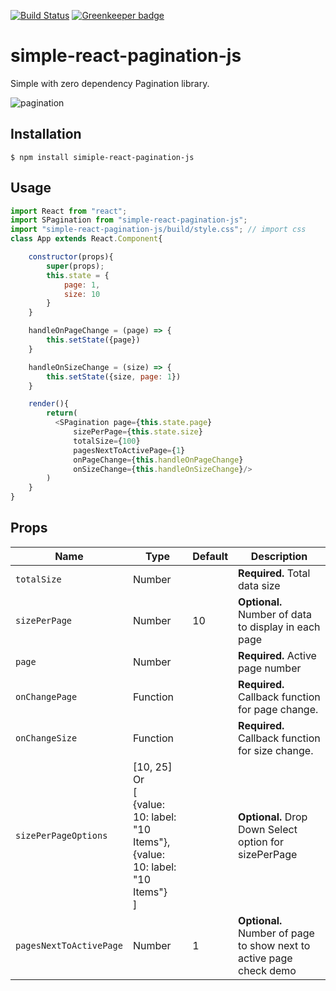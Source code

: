 [![Build Status](https://travis-ci.org/aniltako/simple-react-pagination-js.svg?branch=master)](https://travis-ci.org/aniltako/simple-react-pagination-js) [![Greenkeeper badge](https://badges.greenkeeper.io/aniltako/simple-react-pagination-js.svg)](https://greenkeeper.io/)

# simple-react-pagination-js

Simple with zero dependency Pagination library.

![pagination](https://user-images.githubusercontent.com/18716334/63941018-73e20280-ca8a-11e9-9ead-6cd39d76f4c1.png)


## Installation

```
$ npm install simiple-react-pagination-js
```

## Usage

```js
import React from "react";
import SPagination from "simple-react-pagination-js";
import "simple-react-pagination-js/build/style.css"; // import css
class App extends React.Component{

    constructor(props){
        super(props);
        this.state = {
            page: 1,
            size: 10
        }
    }

    handleOnPageChange = (page) => {
        this.setState({page})
    }

    handleOnSizeChange = (size) => {
        this.setState({size, page: 1})  
    }

    render(){
        return(
          <SPagination page={this.state.page}
              sizePerPage={this.state.size}
              totalSize={100}
              pagesNextToActivePage={1}
              onPageChange={this.handleOnPageChange}
              onSizeChange={this.handleOnSizeChange}/>
        )
    }
}
```
## Props

| Name                | Type     | Default   | Description                                                          |
| ------------------- | -------- | --------- | -------------------------------------------------------------------- |
| `totalSize`       | Number   |    |  **Required.** Total data size |
| `sizePerPage`       | Number   | 10   |  **Optional.** Number of data to display in each page |
| `page`       | Number   |        | **Required.** Active page number   |
| `onChangePage` | Function |           | **Required.** Callback function for page change. |
| `onChangeSize` | Function |           | **Required.** Callback function for size change. |
| `sizePerPageOptions`       | [10, 25] Or <br/>[<br/>{value: 10: label: "10 Items"}, <br/>{value: 10: label: "10 Items"}<br/>]  |        | **Optional.** Drop Down Select option for sizePerPage   |      [10, 25, 50, 100]                            |
| `pagesNextToActivePage`       | Number   | 1   |  **Optional.** Number of page to show next to active page check demo |

